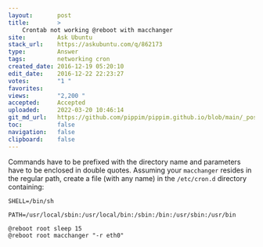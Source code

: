 ```yaml
---
layout:       post
title:        >
    Crontab not working @reboot with macchanger
site:         Ask Ubuntu
stack_url:    https://askubuntu.com/q/862173
type:         Answer
tags:         networking cron
created_date: 2016-12-19 05:20:10
edit_date:    2016-12-22 22:23:27
votes:        "1 "
favorites:    
views:        "2,200 "
accepted:     Accepted
uploaded:     2022-03-20 10:46:14
git_md_url:   https://github.com/pippim/pippim.github.io/blob/main/_posts/2016/2016-12-19-Crontab-not-working-@reboot-with-macchanger.md
toc:          false
navigation:   false
clipboard:    false
---
```


Commands have to be prefixed with the directory name and parameters have to be enclosed in double quotes. Assuming your `macchanger` resides in the regular path, create a file (with any name) in the `/etc/cron.d` directory containing:

``` 
SHELL=/bin/sh
```
	PATH=/usr/local/sbin:/usr/local/bin:/sbin:/bin:/usr/sbin:/usr/bin
``` 
@reboot root sleep 15
@reboot root macchanger "-r eth0"
```

